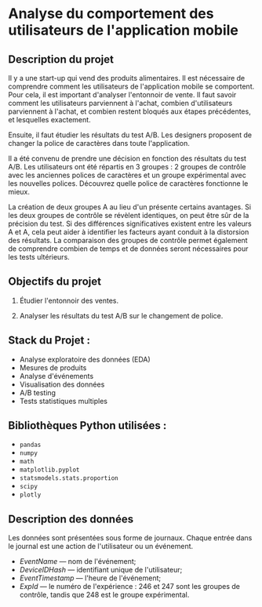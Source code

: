 # Analyse du comportement des utilisateurs de l'application mobile

## Description du projet 
Il y a une start-up qui vend des produits alimentaires. Il est nécessaire de comprendre comment les utilisateurs de l'application mobile se comportent. Pour cela, il est important d'analyser l'entonnoir de vente. Il faut savoir comment les utilisateurs parviennent à l'achat, combien d'utilisateurs parviennent à l'achat, et combien restent bloqués aux étapes précédentes, et lesquelles exactement.

Ensuite, il faut étudier les résultats du test A/B. Les designers proposent de changer la police de caractères dans toute l'application.

Il a été convenu de prendre une décision en fonction des résultats du test A/B. Les utilisateurs ont été répartis en 3 groupes : 2 groupes de contrôle avec les anciennes polices de caractères et un groupe expérimental avec les nouvelles polices. Découvrez quelle police de caractères fonctionne le mieux.

La création de deux groupes A au lieu d'un présente certains avantages. Si les deux groupes de contrôle se révèlent identiques, on peut être sûr de la précision du test. Si des différences significatives existent entre les valeurs A et A, cela peut aider à identifier les facteurs ayant conduit à la distorsion des résultats. La comparaison des groupes de contrôle permet également de comprendre combien de temps et de données seront nécessaires pour les tests ultérieurs.

## Objectifs du projet 
1) Étudier l'entonnoir des ventes.

2) Analyser les résultats du test A/B sur le changement de police.

## Stack du Projet :
- Analyse exploratoire des données (EDA)
- Mesures de produits
- Analyse d'événements
- Visualisation des données
- A/B testing
- Tests statistiques multiples

## Bibliothèques Python utilisées :
- `pandas`
- `numpy`
- `math`
- `matplotlib.pyplot`
- `statsmodels.stats.proportion`
- `scipy`
- `plotly`

## Description des données 
Les données sont présentées sous forme de journaux. Chaque entrée dans le journal est une action de l'utilisateur ou un événement.

- *EventName* — nom de l'événement;
- *DeviceIDHash* — identifiant unique de l'utilisateur;
- *EventTimestamp* — l'heure de l'événement;
- *ExpId* — le numéro de l'expérience : 246 et 247 sont les groupes de contrôle, tandis que 248 est le groupe expérimental.



